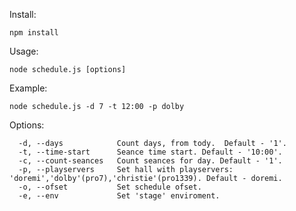 Install:

```npm install```

Usage: 

```node schedule.js [options]```

Example:

```node schedule.js -d 7 -t 12:00 -p dolby```

Options:

```
  -d, --days            Count days, from tody.  Default - '1'.
  -t, --time-start      Seance time start. Default - '10:00'.
  -c, --count-seances   Count seances for day. Default - '1'.
  -p, --playservers     Set hall with playservers: 'doremi','dolby'(pro7),'christie'(pro1339). Default - doremi.
  -o, --ofset           Set schedule ofset.
  -e, --env             Set 'stage' enviroment.
```
